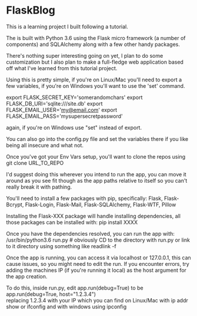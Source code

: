 # FlaskBlog
This is a learning project I built following a tutorial.

The is built with Python 3.6 using the Flask micro framework (a number of components) and SQLAlchemy along with a few other handy packages.

There's nothing super interesting going on yet, I plan to do some customization but I also plan to make a full-fledge web application based off what I've learned from this tutorial project.

Using this is pretty simple, if you're on Linux/Mac you'll need to export a few variables, if you're on Windows you'll want to use the 'set' command.

export FLASK_SECRET_KEY='somerandomchars'
export FLASK_DB_URI='sqlite:///site.db'
export FLASK_EMAIL_USER='my@email.com'
export FLASK_EMAIL_PASS='mysupersecretpassword'

again, if you're on Windows use "set" instead of export.

You can also go into the config.py file and set the variables there if you like being all insecure and what not.

Once you've got your Env Vars setup, you'll want to clone the repos using git clone URL_TO_REPO

I'd suggest doing this wherever you intend to run the app, you can move it around as you see fit though as the app paths relative to itself so you can't really break it with pathing.

You'll need to install a few packages with pip, specifically:
Flask, Flask-Bcrypt, Flask-Login, Flask-Mail, Flask-SQLAlchemy, Flask-WTF, Pillow

Installing the Flask-XXX package will handle installing dependencies, all those packages can be installed with:
pip install XXXX

Once you have the dependencies resolved, you can run the app with:
/usr/bin/python3.6 run.py   # obviously CD to the directory with run.py or link to it directory using something like readlink -f

Once the app is running, you can access it via localhost or 127.0.0.1, this can cause issues, so you might need to edit the run.
If you encounter errors, try adding the machines IP (if you're running it local) as the host argument for the app creation.

To do this, inside run.py, edit app.run(debug=True) to be app.run(debug=True, host="1.2.3.4")  
replacing 1.2.3.4 with your IP which you can find on Linux/Mac with ip addr show or ifconfig and with windows using ipconfig
